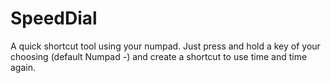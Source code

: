 # SpeedDial
A quick shortcut tool using your numpad. Just press and hold a key of your choosing (default Numpad -) and create a shortcut to use time and time again.
